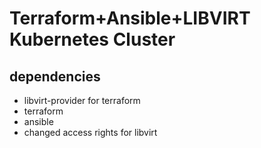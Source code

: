# Terraform+Ansible+LIBVIRT Kubernetes Cluster

## dependencies
- libvirt-provider for terraform
- terraform
- ansible
- changed access rights for libvirt
